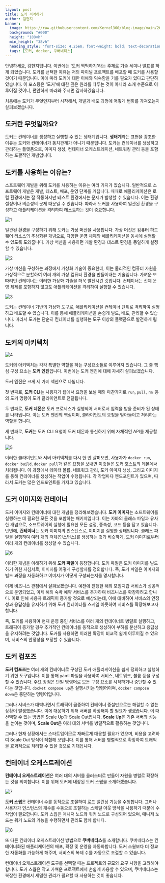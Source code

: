 ```yaml
---
layout: post  
title: 도커 찍먹하기
author: 김현지
banner:
  image: https://raw.githubusercontent.com/Kernel360/blog-image/main/2023/1213/docker.png
  background: "#000"
  height: "100vh"
  min_height: "38vh"
  heading_style: "font-size: 4.25em; font-weight: bold; text-decoration: underline"
  tags: [도커, docker, 쿠버네티스]
---
```


안녕하세요, 김현지입니다. 이번에는 '도커 찍먹하기'라는 주제로 기술 세미나 발표를 하게 되었습니다. 
도커를 선택한 이유는 저의 파이널 프로젝트를 배포할 때 도커를 사용할 것이기 때문입니다. 
이에 따라 도커에 대한 이해와 익숙함을 기를 필요가 있다고 판단하였습니다. 
이 포스팅은 '도커'에 대한 깊은 원리를 다루는 것이 아니라 소개 수준으로 이루어질 것이니, 편안하게 따라와 주시면 감사하겠습니다.

처음에는 도커가 무엇인지부터 시작해서, 개발과 배포 과정에 어떻게 변화를 가져오는지 살펴보겠습니다.
## 도커란 무엇일까요?
도커는 컨테이너를 생성하고 실행할 수 있는 생태계입니다. **생태계**라는 표현을 강조한 이유는 도커와 컨테이너가 동치관계가 아니기 때문입니다. 
도커는 컨테이너를 생성하고 관리하는 플랫폼으로, 이미지 생성, 컨테이너 오케스트레이션, 네트워킹 관리 등을 포함하는 포괄적인 개념입니다.
## 도커를 사용하는 이유는?

소프트웨어 개발을 위해 도커를 사용하는 이유는 여러 가지가 있습니다.
일반적으로 소프트웨어 개발은 개발, 테스트, 배포, 운영 단계를 거칩니다. 
때때로 애플리케이션은 로컬 환경에서는 잘 작동하지만 테스트 환경에서는 문제가 발생할 수 있습니다. 
이는 환경 설정이나 의존성의 문제 때문일 수 있습니다. 
따라서 도커를 사용하여 일관된 환경을 구성하고 애플리케이션을 격리하여 테스트하는 것이 중요합니다.

![1](https://raw.githubusercontent.com/Kernel360/blog-image/main/2023/1213/virtualBox.jpg)

일관된 환경을 구성하기 위해 도커는 가상 머신을 사용합니다. 
가상 머신은 컴퓨터 하드웨어 리소스의 추상화된 개념으로, 다양한 운영 체제와 애플리케이션을 동시에 실행할 수 있도록 도와줍니다. 
가상 머신을 사용하면 개발 환경과 테스트 환경을 동일하게 설정할 수 있습니다.

![2](https://raw.githubusercontent.com/Kernel360/blog-image/main/2023/1213/hypervisor.png)

가상 머신을 구성하는 과정에서 가상화 기술이 중요한데, 이는 물리적인 컴퓨터 자원을 가상적으로 분할하여 여러 개의 가상 컴퓨터 환경을 만들어내는 기술입니다. 가벼운 보따리인 컨테이너는 이러한 가상화 기술을 더욱 발전시킨 것입니다. 
컨테이너는 전체 운영 체제를 포함하지 않고도 애플리케이션을 격리하여 실행할 수 있습니다.

![3](https://raw.githubusercontent.com/Kernel360/blog-image/main/2023/1213/container.png)

도커는 컨테이너 기반의 가상화 도구로, 애플리케이션을 컨테이너 단위로 격리하여 실행하고 배포할 수 있습니다. 
이를 통해 애플리케이션을 손쉽게 빌드, 배포, 관리할 수 있습니다. 
따라서 도커는 단순히 컨테이너를 실행하는 도구 이상의 플랫폼으로 발전하게 됩니다.

## 도커의 아키텍처
![4](https://raw.githubusercontent.com/Kernel360/blog-image/main/2023/1213/dockerArchitecture.png)

도커의 아키텍처는 각각 특별한 역할을 하는 구성요소들로 이루어져 있습니다. 
그 중 핵심 구성 요소는 **도커 엔진**입니다. 
이번에는 도커 엔진에 대해 자세히 살펴보겠습니다.

도커 엔진은 크게 세 가지 섹션으로 나뉩니다.

첫 번째로, **도커 CLI**는 사용자가 웹에서 요청을 보낼 때와 마찬가지로 `run`, `pull`, `rm `등의 도커 명령이 도커 클라이언트로 전달됩니다.

두 번째로, **도커 데몬**은 도커 프로세스가 실행되어 서버로서 입력을 받을 준비가 된 상태를 나타냅니다. 
이는 도커 엔진의 핵심이며, 클라이언트의 요청을 받아들이고 처리하는 역할을 합니다.

세 번째로, **도커**는 도커 CLI 요청이 도커 데몬과 통신하기 위해 자체적인 API를 제공합니다.

![5](https://raw.githubusercontent.com/Kernel360/blog-image/main/2023/1213/clientServerArchitecture.png)

이러한 클라이언트와 서버 아키텍처를 다시 한 번 살펴보면, 사용자가 `docker run`, `docker build`, `docker pull`과 같은 요청을 보내면 이것들은 도커 호스트의 데몬에서 처리됩니다. 
이 과정에서 데이터 볼륨, 네트워크 관리, 도커 이미지 생성, 그리고 이미지를 통해 컨테이너를 생성하는 작업이 수행됩니다. 
각 작업마다 엔드포인트가 있으며, 따라서 도커는 많은 엔드포인트를 가지고 있습니다.

## 도커 이미지와 컨테이너

도커 이미지와 컨테이너에 대한 개념을 정리해보겠습니다.
**도커 이미지**는 소프트웨어를 실행하는 데 필요한 모든 것을 포함하는 패키지입니다. 
이는 자바의 클래스 파일과 유사한 개념으로, 소프트웨어의 실행에 필요한 모든 설정, 종속성, 코드 등을 담고 있습니다. 
반면에, **컨테이너**는 도커 이미지의 인스턴스로, 이미지를 실행한 상태입니다. 
클래스 파일을 실행하여 여러 개의 객체(인스턴스)를 생성하는 것과 비슷하게, 도커 이미지로부터 여러 개의 컨테이너를 생성할 수 있습니다.

![6](https://raw.githubusercontent.com/Kernel360/blog-image/main/2023/1213/dockerFile.png)

이러한 개념을 이해하기 위해 **도커 파일**이 등장합니다. 
도커 파일은 도커 이미지를 빌드하기 위한 지침서로, 이미지를 어떻게 구성할지를 정의합니다. 
즉, 도커 파일은 이미지의 빌드 과정을 자동화하고 이미지가 어떻게 구성되는지를 명시합니다.

이제 비즈니스 관점에서 살펴보겠습니다. 
예전에 진행한 해외 모임지갑 서비스가 성공적으로 운영되었고, 이제 해외 숙박 예약 서비스를 추가하여 비즈니스를 확장하려고 합니다. 
이로 인해 사용자 트래픽이 증가할 것으로 예상되는데, 이에 대비하여 서비스의 안정성과 응답성을 유지하기 위해 도커 컨테이너를 스케일 아웃하여 서비스를 확장해보고자 합니다.

즉, 도커를 사용하여 현재 운영 중인 서비스를 여러 개의 컨테이너로 병렬로 실행하고, 트래픽이 증가할 경우 추가적인 컨테이너를 동적으로 생성하여 부하를 분산하고 응답성을 유지하려는 것입니다. 
도커를 사용하면 이러한 확장이 비교적 쉽게 이루어질 수 있으며, 서비스의 안정성을 보장할 수 있습니다.

## 도커 컴포즈
**도커 컴포즈**는 여러 개의 컨테이너로 구성된 도커 애플리케이션을 쉽게 정의하고 실행하기 위한 도구입니다. 
이를 통해 yaml 파일을 사용하여 서비스, 네트워크, 볼륨 등을 구성할 수 있습니다. 
주요 장점은 단일 명령어로 모든 구성 요소를 시작하거나 중단할 수 있다는 것입니다. 
`docket compose up`은 실행시키는 명령어이며, `docker compose down`은 중단하는 명령어입니다.

그러나 서비스가 대박나면서 트래픽이 급증하여 컨테이너 증설만으로는 해결할 수 없는 상황이 발생했습니다. 
이에 대응하기 위해 서버를 확장해야 할 필요가 생겼습니다. 이 때 선택할 수 있는 방법은 Scale Up과 Scale Out입니다. 
**Scale Up**은 기존 서버의 성능을 높이는 것이며, **Scale Out**은 여러 대의 서버를 병렬적으로 활용하는 것입니다.

그러나 현재 상황에서는 스타트업이므로 재빠르게 대응할 필요가 있으며, 비용을 고려하여 Scale Out 방식이 적합해 보입니다. 
이를 통해 서버를 병렬적으로 확장하여 트래픽을 효과적으로 처리할 수 있을 것으로 기대됩니다.

## 컨테이너 오케스트레이션

**컨테이너 오케스트레이션**은 여러 대의 서버를 클러스터로 만들어 자원을 병렬로 확장하는 것을 의미합니다. 
이를 위해 도커에 내장된 도커 스웜을 소개하겠습니다.

![7](https://raw.githubusercontent.com/Kernel360/blog-image/main/2023/1213/dockerSwarm.png)

**도커 스웜**은 컨테이너 수를 동적으로 조절하여 로드 밸런싱 기능을 수행합니다. 
그러나 사용자가 인스턴스의 개수를 수동으로 조절하는 스케일 아웃 방식을 사용하기 때문에 수작업이 필요합니다. 
도커 스웜은 매니저 노드와 워커 노드로 구성되어 있으며, 매니저 노드는 워커 노드의 기능을 수행하면서 관리도 함께 합니다.

![8](https://raw.githubusercontent.com/Kernel360/blog-image/main/2023/1213/kubernetes.png)

또 다른 컨테이너 오케스트레이션 방법으로 **쿠버네티스**를 소개합니다. 
쿠버네티스는 컨테이너화된 애플리케이션의 배포, 확장 및 운영을 자동화합니다. 
도커 스웜보다 더 정교한 자동화를 가능하게 해주며, 서비스의 복제 수를 자동으로 조절할 수 있습니다.

컨테이너 오케스트레이션 도구를 선택할 때는 프로젝트의 규모와 요구 사항을 고려해야 합니다. 
도커 스웜은 작고 가벼운 프로젝트에서 손쉽게 사용할 수 있으며, 쿠버네티스는 복잡한 환경에서 세밀한 관리가 필요할 때 사용하는 것이 좋습니다.

